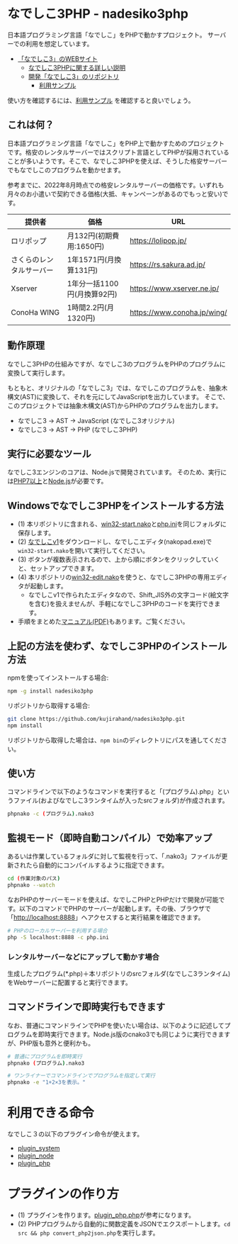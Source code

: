 # なでしこ3PHP - nadesiko3php

日本語プログラミング言語「なでしこ」をPHPで動かすプロジェクト。
サーバーでの利用を想定しています。

- [「なでしこ3」のWEBサイト](https://nadesi.com/)
  - [なでしこ3PHPに関する詳しい説明](https://nadesi.com/doc3/index.php?nadesiko3php) 
  - [開発「なでしこ3」のリポジトリ](https://github.com/kujirahand/nadesiko3)
    - [利用サンプル](https://github.com/kujirahand/phpnako-exampe-bbs/)

使い方を確認するには、[利用サンプル](https://github.com/kujirahand/phpnako-exampe-bbs/) を確認すると良いでしょう。


## これは何？

日本語プログラミング言語「なでしこ」をPHP上で動かすためのプロジェクトです。格安のレンタルサーバーではスクリプト言語としてPHPが採用されていることが多いようです。そこで、なでしこ3PHPを使えば、そうした格安サーバーでもなでしこのプログラムを動かせます。

参考までに、2022年8月時点での格安レンタルサーバーの価格です。いずれも月々のお小遣いで契約できる価格(大抵、キャンペーンがあるのでもっと安い)です。

| 提供者 | 価格 | URL |
|-------|-----|---------------------|
| ロリポップ  |  月132円(初期費用:1650円)  | https://lolipop.jp/ |
| さくらのレンタルサーバー | 1年1571円(月換算131円) | https://rs.sakura.ad.jp/ |
| Xserver | 1年分一括1100円(月換算92円) | https://www.xserver.ne.jp/ |
| ConoHa WING | 1時間2.2円(月1320円) | https://www.conoha.jp/wing/ |


## 動作原理

なでしこ3PHPの仕組みですが、なでしこ3のプログラムをPHPのプログラムに変換して実行します。

もともと、オリジナルの「なでしこ3」では、なでしこのプログラムを、抽象木構文(AST)に変換して、それを元にしてJavaScriptを出力しています。
そこで、このプロジェクトでは抽象木構文(AST)からPHPのプログラムを出力します。

 - なでしこ3 → AST → JavaScript (なでしこ3オリジナル)
 - なでしこ3 → AST → PHP (なでしこ3PHP)

## 実行に必要なツール

なでしこ3エンジンのコアは、Node.jsで開発されています。
そのため、実行には[PHP7以上](https://www.php.net/)と[Node.js](https://nodejs.org)が必要です。

## Windowsでなでしこ3PHPをインストールする方法

- (1) 本リポジトリに含まれる、[win32-start.nako](/win32-start.nako)と[php.ini](/php.ini)を同じフォルダに保存します。
- (2) [なでしこv1](https://nadesi.com/top/go.php?6)をダウンロードし、なでしこエディタ(nakopad.exe)で`win32-start.nako`を開いて実行してください。
- (3) ボタンが複数表示されるので、上から順にボタンをクリックしていくと、セットアップできます。
- (4) 本リポジトリの[win32-edit.nako](/win32-edit.nako)を使うと、なでしこ3PHPの専用エディタが起動します。
  - なでしこv1で作られたエディタなので、Shift_JIS外の文字コード(絵文字を含む)を扱えませんが、手軽になでしこ3PHPのコードを実行できます。
- 手順をまとめた[マニュアル(PDF)](https://github.com/kujirahand/nadesiko3php/files/8837840/help.pdf)もあります。ご覧ください。

## 上記の方法を使わず、なでしこ3PHPのインストール方法

npmを使ってインストールする場合:

```sh
npm -g install nadesiko3php
```

リポジトリから取得する場合:

```sh
git clone https://github.com/kujirahand/nadesiko3php.git
npm install
```

リポジトリから取得した場合は、`npm bin`のディレクトリにパスを通してください。


## 使い方

コマンドラインで以下のようなコマンドを実行すると「(プログラム).php」というファイル(およびなでしこ3ランタイムが入ったsrcフォルダ)が作成されます。

```sh
phpnako -c (プログラム).nako3
```

## 監視モード（即時自動コンパイル）で効率アップ

あるいは作業しているフォルダに対して監視を行って、「.nako3」ファイルが更新されたら自動的にコンパイルするように指定できます。

```sh
cd (作業対象のパス)
phpnako --watch
```

なおPHPのサーバーモードを使えば、なでしこPHPとPHPだけで開発が可能です。以下のコマンドでPHPのサーバーが起動します。その後、ブラウザで「[http://localhost:8888](http://localhost:8888)」へアクセスすると実行結果を確認できます。

```sh
# PHPのローカルサーバーを利用する場合
php -S localhost:8888 -c php.ini
```

### レンタルサーバーなどにアップして動かす場合

生成したプログラム(*.php)＋本リポジトリのsrcフォルダ(なでしこ3ランタイム)をWebサーバーに配置すると実行できます。


## コマンドラインで即時実行もできます

なお、普通にコマンドラインでPHPを使いたい場合は、以下のように記述してプログラムを即時実行できます。Node.js版のcnako3でも同じように実行できますが、PHP版も意外と便利かも。

```sh
# 普通にプログラムを即時実行
phpnako (プログラム).nako3
```

```sh
# ワンライナーでコマンドラインでプログラムを指定して実行
phpnako -e "1+2×3を表示。"
```

# 利用できる命令

なでしこ３の以下のプラグイン命令が使えます。

 - [plugin_system](https://nadesi.com/v3/doc/index.php?plugin_system&show)
 - [plugin_node](https://nadesi.com/v3/doc/index.php?plugin_node&show)
 - [plugin_php](https://github.com/kujirahand/nadesiko3php/blob/main/src/plugin_php.php)

# プラグインの作り方

- (1) プラグインを作ります。[plugin_php.php](src/plugin_php.php)が参考になります。
- (2) PHPプログラムから自動的に関数定義をJSONでエクスポートします。`cd src && php convert_php2json.php`を実行します。





